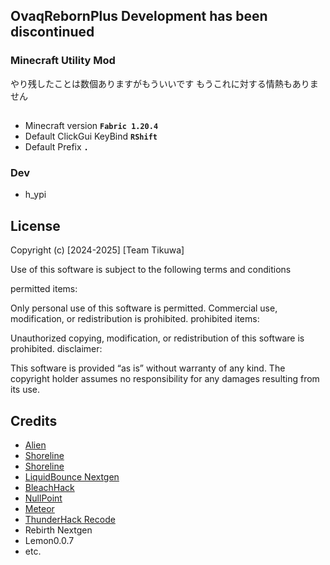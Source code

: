 ## OvaqRebornPlus Development has been discontinued
### Minecraft Utility Mod

やり残したことは数個ありますがもういいです もうこれに対する情熱もありません

##
- Minecraft version **```Fabric 1.20.4```**
- Default ClickGui KeyBind **```RShift```**
- Default Prefix **```.```**

### Dev
- h_ypi

## License
Copyright (c) [2024-2025] [Team Tikuwa]

Use of this software is subject to the following terms and conditions

permitted items:

Only personal use of this software is permitted. Commercial use, modification, or redistribution is prohibited. prohibited items:

Unauthorized copying, modification, or redistribution of this software is prohibited. disclaimer:

This software is provided “as is” without warranty of any kind. The copyright holder assumes no responsibility for any damages resulting from its use.

## Credits
- [Alien](https://github.com/iM4dCat/Alien)
- [Shoreline](https://github.com/HelianthusMC/Shoreline-Client)
- [Shoreline](https://github.com/Skitttyy/shoreline-client)
- [LiquidBounce Nextgen](https://github.com/CCBlueX/LiquidBounce)
- [BleachHack](https://github.com/BleachDev/BleachHack)
- [NullPoint](https://github.com/KgDW/NullPoint-Fabric)
- [Meteor](https://github.com/MeteorDevelopment/meteor-client)
- [ThunderHack Recode](https://github.com/Pan4ur/ThunderHack-Recode)
- Rebirth Nextgen
- Lemon0.0.7
- etc.
 